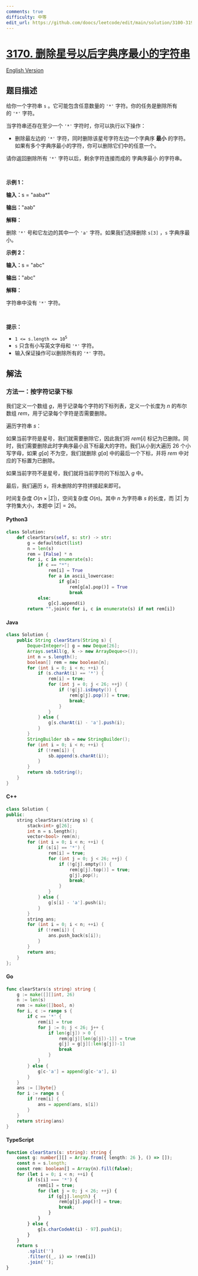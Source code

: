 ```yaml
---
comments: true
difficulty: 中等
edit_url: https://github.com/doocs/leetcode/edit/main/solution/3100-3199/3170.Lexicographically%20Minimum%20String%20After%20Removing%20Stars/README.md
---
```


<!-- problem:start -->

# [3170. 删除星号以后字典序最小的字符串](https://leetcode.cn/problems/lexicographically-minimum-string-after-removing-stars)

[English Version](/solution/3100-3199/3170.Lexicographically%20Minimum%20String%20After%20Removing%20Stars/README_EN.md)

## 题目描述

<!-- description:start -->

<p>给你一个字符串&nbsp;<code>s</code>&nbsp;。它可能包含任意数量的&nbsp;<code>'*'</code>&nbsp;字符。你的任务是删除所有的&nbsp;<code>'*'</code>&nbsp;字符。</p>

<p>当字符串还存在至少一个&nbsp;<code>'*'</code>&nbsp;字符时，你可以执行以下操作：</p>

<ul>
	<li>删除最左边的&nbsp;<code>'*'</code>&nbsp;字符，同时删除该星号字符左边一个字典序 <strong>最小</strong>&nbsp;的字符。如果有多个字典序最小的字符，你可以删除它们中的任意一个。</li>
</ul>

<p>请你返回删除所有&nbsp;<code>'*'</code>&nbsp;字符以后，剩余字符连接而成的 <span data-keyword="lexicographically-smaller-string">字典序最小</span> 的字符串。</p>

<p>&nbsp;</p>

<p><strong class="example">示例 1：</strong></p>

<div class="example-block">
<p><span class="example-io"><b>输入：</b>s = "aaba*"</span></p>

<p><span class="example-io"><b>输出：</b>"aab"</span></p>

<p><strong>解释：</strong></p>

<p>删除 <code>'*'</code>&nbsp;号和它左边的其中一个&nbsp;<code>'a'</code>&nbsp;字符。如果我们选择删除&nbsp;<code>s[3]</code>&nbsp;，<code>s</code>&nbsp;字典序最小。</p>
</div>

<p><strong class="example">示例 2：</strong></p>

<div class="example-block">
<p><span class="example-io"><b>输入：</b>s = "abc"</span></p>

<p><span class="example-io"><b>输出：</b>"abc"</span></p>

<p><strong>解释：</strong></p>

<p>字符串中没有&nbsp;<code>'*'</code>&nbsp;字符。<!-- notionvc: ff07e34f-b1d6-41fb-9f83-5d0ba3c1ecde --></p>
</div>

<p>&nbsp;</p>

<p><strong>提示：</strong></p>

<ul>
	<li><code>1 &lt;= s.length &lt;= 10<sup>5</sup></code></li>
	<li><code>s</code>&nbsp;只含有小写英文字母和&nbsp;<code>'*'</code>&nbsp;字符。</li>
	<li>输入保证操作可以删除所有的&nbsp;<code>'*'</code>&nbsp;字符。</li>
</ul>

<!-- description:end -->

## 解法

<!-- solution:start -->

### 方法一：按字符记录下标

我们定义一个数组 $g$，用于记录每个字符的下标列表，定义一个长度为 $n$ 的布尔数组 $rem$，用于记录每个字符是否需要删除。

遍历字符串 $s$：

如果当前字符是星号，我们就需要删除它，因此我们将 $rem[i]$ 标记为已删除。同时，我们需要删除此时字典序最小且下标最大的字符。我们从小到大遍历 $26$ 个小写字母，如果 $g[a]$ 不为空，我们就删除 $g[a]$ 中的最后一个下标，并将 $rem$ 中对应的下标置为已删除。

如果当前字符不是星号，我们就将当前字符的下标加入 $g$ 中。

最后，我们遍历 $s$，将未删除的字符拼接起来即可。

时间复杂度 $O(n \times |\Sigma|)$，空间复杂度 $O(n)$。其中 $n$ 为字符串 $s$ 的长度，而 $|\Sigma|$ 为字符集大小，本题中 $|\Sigma| = 26$。

<!-- tabs:start -->

#### Python3

```python
class Solution:
    def clearStars(self, s: str) -> str:
        g = defaultdict(list)
        n = len(s)
        rem = [False] * n
        for i, c in enumerate(s):
            if c == "*":
                rem[i] = True
                for a in ascii_lowercase:
                    if g[a]:
                        rem[g[a].pop()] = True
                        break
            else:
                g[c].append(i)
        return "".join(c for i, c in enumerate(s) if not rem[i])
```

#### Java

```java
class Solution {
    public String clearStars(String s) {
        Deque<Integer>[] g = new Deque[26];
        Arrays.setAll(g, k -> new ArrayDeque<>());
        int n = s.length();
        boolean[] rem = new boolean[n];
        for (int i = 0; i < n; ++i) {
            if (s.charAt(i) == '*') {
                rem[i] = true;
                for (int j = 0; j < 26; ++j) {
                    if (!g[j].isEmpty()) {
                        rem[g[j].pop()] = true;
                        break;
                    }
                }
            } else {
                g[s.charAt(i) - 'a'].push(i);
            }
        }
        StringBuilder sb = new StringBuilder();
        for (int i = 0; i < n; ++i) {
            if (!rem[i]) {
                sb.append(s.charAt(i));
            }
        }
        return sb.toString();
    }
}
```

#### C++

```cpp
class Solution {
public:
    string clearStars(string s) {
        stack<int> g[26];
        int n = s.length();
        vector<bool> rem(n);
        for (int i = 0; i < n; ++i) {
            if (s[i] == '*') {
                rem[i] = true;
                for (int j = 0; j < 26; ++j) {
                    if (!g[j].empty()) {
                        rem[g[j].top()] = true;
                        g[j].pop();
                        break;
                    }
                }
            } else {
                g[s[i] - 'a'].push(i);
            }
        }
        string ans;
        for (int i = 0; i < n; ++i) {
            if (!rem[i]) {
                ans.push_back(s[i]);
            }
        }
        return ans;
    }
};
```

#### Go

```go
func clearStars(s string) string {
	g := make([][]int, 26)
	n := len(s)
	rem := make([]bool, n)
	for i, c := range s {
		if c == '*' {
			rem[i] = true
			for j := 0; j < 26; j++ {
				if len(g[j]) > 0 {
					rem[g[j][len(g[j])-1]] = true
					g[j] = g[j][:len(g[j])-1]
					break
				}
			}
		} else {
			g[c-'a'] = append(g[c-'a'], i)
		}
	}
	ans := []byte{}
	for i := range s {
		if !rem[i] {
			ans = append(ans, s[i])
		}
	}
	return string(ans)
}
```

#### TypeScript

```ts
function clearStars(s: string): string {
    const g: number[][] = Array.from({ length: 26 }, () => []);
    const n = s.length;
    const rem: boolean[] = Array(n).fill(false);
    for (let i = 0; i < n; ++i) {
        if (s[i] === '*') {
            rem[i] = true;
            for (let j = 0; j < 26; ++j) {
                if (g[j].length) {
                    rem[g[j].pop()!] = true;
                    break;
                }
            }
        } else {
            g[s.charCodeAt(i) - 97].push(i);
        }
    }
    return s
        .split('')
        .filter((_, i) => !rem[i])
        .join('');
}
```

<!-- tabs:end -->

<!-- solution:end -->

<!-- problem:end -->
